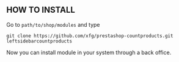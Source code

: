HOW TO INSTALL
--------------

Go to ```path/to/shop/modules``` and type

	git clone https://github.com/xfg/prestashop-countproducts.git leftsidebarcountproducts

Now you can install module in your system through a back office.